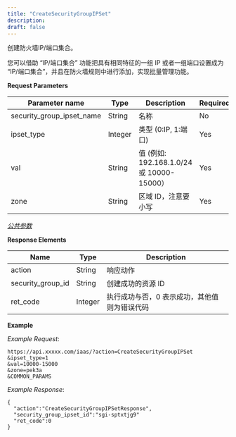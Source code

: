 ```yaml
---
title: "CreateSecurityGroupIPSet"
description: 
draft: false
---
```




创建防火墙IP/端口集合。

您可以借助 “IP/端口集合” 功能把具有相同特征的一组 IP 或者一组端口设置成为 “IP/端口集合”，并且在防火墙规则中进行添加，实现批量管理功能。

**Request Parameters**

| Parameter name | Type | Description | Required |
| --- | --- | --- | --- |
| security_group_ipset_name | String | 名称 | No |
| ipset_type | Integer | 类型 (0:IP, 1:端口) | Yes |
| val | String | 值 (例如: 192.168.1.0/24 或 10000-15000） | Yes |
| zone | String | 区域 ID，注意要小写 | Yes |

[_公共参数_](../../../parameters/)

**Response Elements**

| Name | Type | Description |
| --- | --- | --- |
| action | String | 响应动作 |
| security_group_id | String | 创建成功的资源 ID |
| ret_code | Integer | 执行成功与否，0 表示成功，其他值则为错误代码 |

**Example**

_Example Request_:

```
https://api.xxxxx.com/iaas/?action=CreateSecurityGroupIPSet
&ipset_type=1
&val=10000-15000
&zone=pek3a
&COMMON_PARAMS
```

_Example Response_:

```
{
  "action":"CreateSecurityGroupIPSetResponse",
  "security_group_ipset_id":"sgi-sptxtjg9"
  "ret_code":0
}
```
